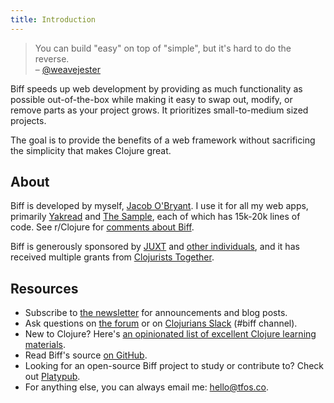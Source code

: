 ```yaml
---
title: Introduction
---
```


<blockquote>
<p>You can build "easy" on top of "simple", but it's hard to do the reverse.<br>
– <a href="https://github.com/ring-clojure/ring/issues/393#issuecomment-593005197">@weavejester</a></p>
</blockquote>

Biff speeds up web development by providing as much functionality as possible
out-of-the-box while making it easy to swap out, modify, or remove parts as
your project grows. It prioritizes small-to-medium sized projects.

The goal is to provide the benefits of a web framework without sacrificing the
simplicity that makes Clojure great.

## About

Biff is developed by myself, [Jacob O'Bryant](https://tfos.co). I use it for all my web apps, primarily
[Yakread](https://yakread.com/) and [The Sample](https://thesample.ai/), each of which has
15k-20k lines of code. See r/Clojure for
[comments about Biff](https://www.reddit.com/r/Clojure/search/?q=biff&restrict_sr=1&type=comment).

Biff is generously sponsored by [JUXT](https://www.juxt.pro/) and
[other individuals](https://github.com/sponsors/jacobobryant/), and it has received
multiple grants from [Clojurists Together](https://www.clojuriststogether.org/).

## Resources

- Subscribe to [the newsletter](/newsletter/) for announcements and blog posts.
- Ask questions on [the forum](https://forum.tfos.co/c/biff/) or on [Clojurians Slack](http://clojurians.net) (#biff channel).
- New to Clojure? Here's [an opinionated list of excellent Clojure learning materials](https://gist.github.com/ssrihari/0bf159afb781eef7cc552a1a0b17786f).
- Read Biff's source [on GitHub](https://github.com/jacobobryant/biff).
- Looking for an open-source Biff project to study or contribute to? Check out [Platypub](https://github.com/jacobobryant/platypub).
- For anything else, you can always email me: <hello@tfos.co>.
